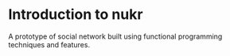 # Introduction to nukr

A prototype of social network built using functional programming techniques and features.
